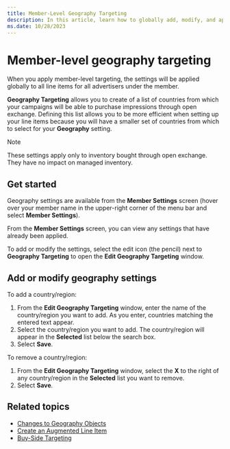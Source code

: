```yaml
---
title: Member-Level Geography Targeting
description: In this article, learn how to globally add, modify, and apply member-level geography targeting settings to all line items for all advertisers under the member.
ms.date: 10/28/2023
---
```


# Member-level geography targeting

When you apply member-level targeting, the settings will be applied globally to all line items for all advertisers under the member.

**Geography Targeting** allows you to create of a list of countries from which your campaigns will be able to purchase impressions through open exchange. Defining this list allows you to be more efficient when setting up your line items because you will have a smaller set of countries from which to select for your **Geography** setting.

> [!NOTE]
> These settings apply only to inventory bought through open exchange. They have no impact on managed inventory.

## Get started

Geography settings are available from the **Member Settings** screen (hover over your member name in the upper-right corner of the menu bar and select **Member Settings**).

From the **Member Settings** screen, you can view any settings that have already been applied.

To add or modify the settings, select the edit icon (the pencil) next to **Geography Targeting** to open the **Edit Geography Targeting** window.

## Add or modify geography settings

To add a country/region:

1. From the **Edit Geography Targeting** window, enter the name of the country/region you want to add. As you enter, countries matching the entered text appear.
1. Select the country/region you want to add. The country/region will appear in the **Selected** list below the search box.
1. Select **Save**.

To remove a country/region:

1. From the **Edit Geography Targeting** window, select the **X** to the right of any country/region in the **Selected** list you want to remove.
1. Select **Save**.

## Related topics

- [Changes to Geography Objects](changes-to-geography-objects.md)
- [Create an Augmented Line Item](create-an-augmented-line-item-ali.md)
- [Buy-Side Targeting](buy-side-targeting.md)
